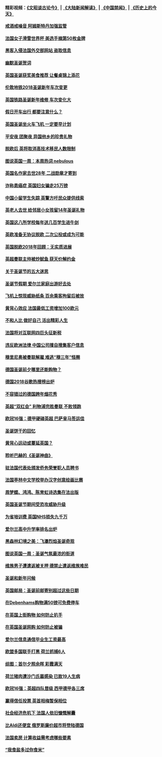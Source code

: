 #### 精彩视频：[《文昭谈古论今》](https://github.com/gfw-breaker/wenzhao/blob/master/README.md?t=12260631) | [《大陆新闻解读》](https://github.com/gfw-breaker/ntdtv-comedy/blob/master/README.md?t=12260631) | [《中国禁闻》](https://github.com/gfw-breaker/ntdtv-news/blob/master/README.md?t=12260631) | [《历史上的今天》](https://github.com/gfw-breaker/today-in-history/blob/master/README.md?t=12260631) 

#### [戒酒戒噪音 阿姆斯特丹加强监管](../pages/nsc974/n10928070.md?t=12260631) 

#### [法国女子滑雪世界杯 美选手摘第50枚金牌](../pages/nsc974/n10927351.md?t=12260631) 

#### [黑客入侵法国外交部网站 盗取信息](../pages/nsc974/n10927269.md?t=12260631) 

#### [幽默圣诞贺词](../pages/nsc974/n10926672.md?t=12260631) 

#### [英国圣诞获奖美食推荐 让餐桌锦上添花](../pages/nsc974/n10926641.md?t=12260631) 

#### [伦敦地铁2018圣诞新年车次变更](../pages/nsc974/n10926629.md?t=12260631) 

#### [英国铁路圣诞新年维修 车次变化大](../pages/nsc974/n10926618.md?t=12260631) 

#### [假日开车出行 都要注意什么？](../pages/nsc974/n10926610.md?t=12260631) 

#### [英国圣诞坐火车飞机 一定要早计划](../pages/nsc974/n10926599.md?t=12260631) 

#### [平安夜 团聚夜 异国他乡的珍贵礼物](../pages/nsc974/n10925634.md?t=12260631) 

#### [脱欧后 英将取消高技术移民人数限制](../pages/nsc974/n10924981.md?t=12260631) 

#### [图说英国一周：本周热词 nebulous](../pages/nsc974/n10925020.md?t=12260631) 

#### [英国名作家去世28年 二战勋章才寄到](../pages/nsc974/n10925014.md?t=12260631) 

#### [诈称患癌症 英国妇女骗走25万镑](../pages/nsc974/n10925008.md?t=12260631) 

#### [中国小留学生失踪  英警方吁民众提供线索](../pages/nsc974/n10925001.md?t=12260631) 

#### [英老人去世 给邻居小女孩留14年圣诞礼物](../pages/nsc974/n10924997.md?t=12260631) 

#### [英国这八所学校每年送几百学生进牛剑](../pages/nsc974/n10924990.md?t=12260631) 

#### [英欧准备无协议脱欧 二次公投或成为可能](../pages/nsc974/n10923373.md?t=12260631) 

#### [英国脱欧2018年回顾：无实质进展](../pages/nsc974/n10923355.md?t=12260631) 

#### [英超曼联主帅被炒鱿鱼 获天价解约金](../pages/nsc974/n10922656.md?t=12260631) 

#### [关于圣诞节的五大迷思](../pages/nsc974/n10919864.md?t=12260631) 

#### [圣诞节假期 爱尔兰家庭出游好去处](../pages/nsc974/n10919966.md?t=12260631) 

#### [飞机上惊现威胁纸条 百余乘客拘留后被放](../pages/nsc974/n10920081.md?t=12260631) 

#### [黄背心效应 法国最低工资增加100欧元](../pages/nsc974/n10919737.md?t=12260631) 

#### [不和人比 做好自己 活出精彩人生](../pages/nsc974/n10920053.md?t=12260631) 

#### [法国将对互联网四巨头征新税](../pages/nsc974/n10919837.md?t=12260631) 

#### [违反欧洲法律 中国公司擅自搜集客户信息](../pages/nsc974/n10918199.md?t=12260631) 

#### [穆里尼奥被曼联解雇 难逃“穆三年”怪圈](../pages/nsc974/n10919101.md?t=12260631) 

#### [德国圣诞前夕哪里还能购物？](../pages/nsc974/n10918186.md?t=12260631) 

#### [德国2018谷歌热搜榜出炉](../pages/nsc974/n10918077.md?t=12260631) 

#### [不容错过的德国跨年烟花秀](../pages/nsc974/n10917989.md?t=12260631) 

#### [英超“双红会” 利物浦完胜曼联 不败领跑](../pages/nsc974/n10917557.md?t=12260631) 

#### [欧冠16强：德甲硬碰英超 巴萨皇马签运佳](../pages/nsc974/n10917207.md?t=12260631) 

#### [圣诞饼干的回忆](../pages/nsc974/n10916160.md?t=12260631) 

#### [黄背心运动或蔓延英国？](../pages/nsc974/n10915769.md?t=12260631) 

#### [聆听巴赫的《圣诞神曲》](../pages/nsc974/n10910868.md?t=12260631) 

#### [驻法国代表处颁发侨务荣誉职人员聘书](../pages/nsc974/n10912829.md?t=12260631) 

#### [法国亭林中文学校举办汉字创意绘画比赛](../pages/nsc974/n10912809.md?t=12260631) 

#### [周梦蝶、鸿鸿、陈育虹诗选集在法出版](../pages/nsc974/n10912778.md?t=12260631) 

#### [英国圣诞节期间受恐攻威胁升级](../pages/nsc974/n10911486.md?t=12260631) 

#### [为省培训费  英国NHS损失九千万](../pages/nsc974/n10911478.md?t=12260631) 

#### [爱尔兰高中升学率排名出炉](../pages/nsc974/n10910761.md?t=12260631) 

#### [黑森林幻境之美：飞瀑烈焰圣诞奇观](../pages/nsc974/n10909442.md?t=12260631) 

#### [图说英国一周：圣诞气氛最浓的街道](../pages/nsc974/n10909173.md?t=12260631) 

#### [维族男子遭遣返被关押 德禁止遣返维族难民](../pages/nsc974/n10908943.md?t=12260631) 

#### [圣诞和新年问候](../pages/nsc974/n10909160.md?t=12260631) 

#### [英国邮局：圣诞前邮寄别超过这些日期](../pages/nsc974/n10909151.md?t=12260631) 

#### [在Debenhams购物满50镑可免费停车](../pages/nsc974/n10909136.md?t=12260631) 

#### [在英国上街购物 如何防止扒手](../pages/nsc974/n10909106.md?t=12260631) 

#### [在英国圣诞网购 如何防止被骗](../pages/nsc974/n10909085.md?t=12260631) 

#### [爱尔兰信息通信毕业生工资最高](../pages/nsc974/n10908531.md?t=12260631) 

#### [欧盟多国联手打黑 荷兰抓捕6人](../pages/nsc974/n10908389.md?t=12260631) 

#### [组图：首尔夕照余晖 彩霞满天](../pages/nsc974/n10908293.md?t=12260631) 

#### [荷兰猪肉遭沙门氏菌感染 已致19人生病](../pages/nsc974/n10908299.md?t=12260631) 

#### [欧冠16强：英超四队晋级 西甲德甲各三席](../pages/nsc974/n10907296.md?t=12260631) 

#### [赢得信任投票 英首相梅暂保相位](../pages/nsc974/n10907229.md?t=12260631) 

#### [社会经济危机下 法国人依旧慷慨解囊](../pages/nsc974/n10906090.md?t=12260631) 

#### [比Aldi还便宜 俄罗斯廉价超市将登陆德国](../pages/nsc974/n10905994.md?t=12260631) 

#### [法国卖房 计算收益需考虑哪些要素](../pages/nsc974/n10906125.md?t=12260631) 

#### [“我食盐多过你食米”](../pages/nsc974/n10905976.md?t=12260631) 

